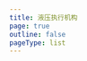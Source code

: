 ```yaml
---
title: 液压执行机构
page: true
outline: false
pageType: list
---
```


<script setup>
import AllProducts from '../../AllProducts.vue'
</script>

<AllProducts category="执行机构,液压执行机构" />
